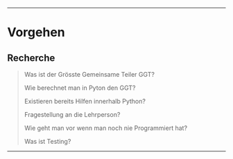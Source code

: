 
---
# Vorgehen
## Recherche

> Was ist der Grösste Gemeinsame Teiler GGT?
> 
> Wie berechnet man in Pyton den GGT?
> 
> Existieren bereits Hilfen innerhalb Python?
> 
> Fragestellung an die Lehrperson?
> 
> Wie geht man vor wenn man noch nie Programmiert hat?
> 
> Was ist Testing?
> 

---
